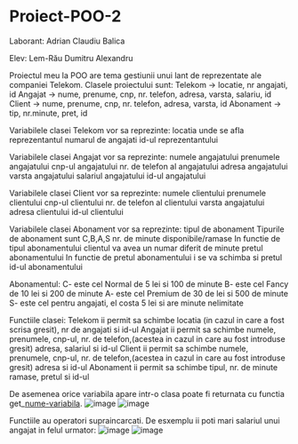 # Proiect-POO-2

Laborant: Adrian Claudiu Balica

Elev: Lem-Rău Dumitru Alexandru


Proiectul meu la POO are tema gestiunii unui lant de reprezentate ale companiei Telekom.
Clasele proiectului sunt: Telekom    -> locatie, nr angajati, id
                          Angajat    -> nume, prenume, cnp, nr. telefon, adresa, varsta, salariu, id
                          Client     -> nume, prenume, cnp, nr. telefon, adresa, varsta, id
                          Abonament  -> tip, nr.minute, pret, id
                          
Variabilele clasei Telekom vor sa reprezinte: locatia unde se afla reprezentantul
                                              numarul de angajati
                                              id-ul reprezentantului


Variabilele clasei Angajat vor sa reprezinte: numele angajatului
                                              prenumele angajatului
                                              cnp-ul angajatului
                                              nr. de telefon al angajatului
                                              adresa angajatului
                                              varsta angajatului
                                              salariul angajatului
                                              id-ul angajatului


Variabilele clasei Client vor sa reprezinte: numele clientului
                                             prenumele clientului
                                             cnp-ul clientului
                                             nr. de telefon al clientului
                                             varsta angajatului
                                             adresa clientului
                                             id-ul clientului



Variabilele clasei Abonament vor sa reprezinte: tipul de abonament                    Tipurile de abonament sunt C,B,A,S
                                                nr. de minute disponibile/ramase      In functie de tipul abonamentului clientul va avea un numar diferit de minute
                                                pretul abonamentului                  In functie de pretul abonamentului i se va schimba si pretul
                                                id-ul abonamentului


Abonamentul: C- este cel Normal de 5 lei si 100 de minute
             B- este cel Fancy de 10 lei si 200 de minute
             A- este cel Premium de 30 de lei si 500 de minute
             S- este cel pentru angajati, el costa 5 lei si are minute nelimitate


Functiile clasei: Telekom ii permit sa schimbe locatia (in cazul in care a fost scrisa gresit), nr de angajati si id-ul
                  Angajat ii permit sa schimbe numele, prenumele, cnp-ul, nr. de telefon,(acestea in cazul in care au fost introduse gresit) adresa, salariul si id-ul
                  Client ii permit sa schimbe numele, prenumele, cnp-ul, nr. de telefon,(acestea in cazul in care au fost introduse gresit) adresa si id-ul
                  Abonament ii permit sa schimbe tipul, nr. de minute ramase, pretul si id-ul

De asemenea orice variabila apare intr-o clasa poate fi returnata cu functia get_[nume-variabila]().
![image](https://user-images.githubusercontent.com/93475691/164320550-7567b312-a4f0-46f2-8423-1234e3816311.png)
![image](https://user-images.githubusercontent.com/93475691/164320593-5dff81bc-fe91-42b3-aaac-ad29a59f0f74.png)

Functiile au operatori supraincarcati.
De esxemplu ii poti mari salariul unui angajat in felul urmator:
![image](https://user-images.githubusercontent.com/93475691/164321523-030286a6-4335-4e7d-8318-3a184a8dc704.png)
![image](https://user-images.githubusercontent.com/93475691/164321580-c308dee5-1e42-4a10-b3ba-7c27b7d1bbdf.png)







